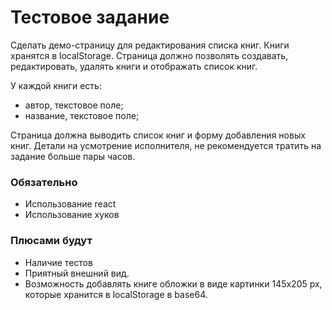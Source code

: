 # Тестовое задание

Сделать демо-страницу для редактирования списка книг. Книги хранятся в localStorage. Страница должно позволять создавать, редактировать, удалять книги и отображать список книг.

У каждой книги есть:
- автор, текстовое поле;
- название, текстовое поле;

Страница должна выводить список книг и форму добавления новых книг. Детали на усмотрение исполнителя, не рекомендуется тратить на задание больше пары часов.

### Обязательно
- Использование react
- Использование хуков

### Плюсами будут
- Наличие тестов
- Приятный внешний вид.
- Возможность добавлять книге обложки в виде картинки 145х205 px, которые хранится в localStorage в base64.

